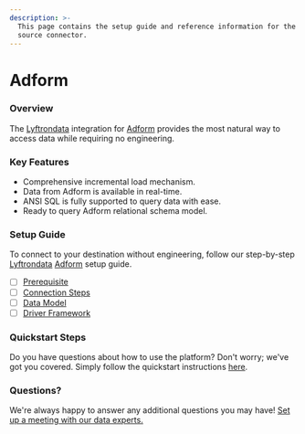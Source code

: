 ```yaml
---
description: >-
  This page contains the setup guide and reference information for the Adform
  source connector.
---
```


# Adform

### Overview

The [Lyftrondata](https://www.lyftrondata.com/) integration for [Adform](None/) provides the most natural way to access data while requiring no engineering.

### Key Features

* Comprehensive incremental load mechanism.
* Data from Adform is available in real-time.
* ANSI SQL is fully supported to query data with ease.
* Ready to query Adform relational schema model.

### Setup Guide

To connect to your destination without engineering, follow our step-by-step [Lyftrondata](https://www.lyftrondata.com/) [Adform](None/) setup guide.

* [ ] [Prerequisite](prerequisite.md)
* [ ] [Connection Steps](connection-steps.md)
* [ ] [Data Model](data-model/erd.md)
* [ ] [Driver Framework](driver-framework/)

### Quickstart Steps

Do you have questions about how to use the platform? Don't worry; we've got you covered. Simply follow the quickstart instructions [here](../../).

### Questions? <a href="#questions" id="questions"></a>

We're always happy to answer any additional questions you may have! [Set up a meeting with our data experts.](https://www.lyftrondata.com/book-a-meeting/)
